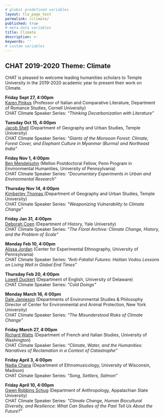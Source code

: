 ```yaml
---
# global predefined variables
layout: tla_page_test
permalink: /climate/
published: true
# meta-data variables
title: Climate
description: >-
keywords: ''
# custom variables
---
```

## CHAT 2019-2020 Theme: Climate
CHAT is pleased to welcome leading humanities scholars to Temple University in the 2019-2020 academic year to present their work on Climate. 

**Friday Sept 27, 4:00pm**<br>
[Karen Pinkus](https://events.temple.edu/chat-climate-talk-series-karen-pinkus) (Professor of Italian and Comparative Literature, Department of Romance Studies, Cornell University)<br>
CHAT Climate Speaker Series: _“Thinking Decarbonization with Literature”_

**Tuesday Oct 15, 4:00pm**<br>
[Jacob Shell](https://liberalarts.temple.edu/academics/faculty/shell-jacob) (Department of Geography and Urban Studies, Temple University)<br>
CHAT Climate Speaker Series: _"Giants of the Monsoon Forest: Climate, Forest Cover, and Elephant Culture in Myanmar (Burma) and Northeast India"_

**Friday Nov 1, 4:00pm**<br>
[Ben Mendelsohn](https://events.temple.edu/chat-climate-speaker-series-ben-mendelsohn) (Mellon Postdoctoral Fellow, Penn Program in Environmental Humanities, University of Pennsylvania)<br>
CHAT Climate Speaker Series: _“Documentary Experiments in Urban and Environmental Research”_

**Thursday Nov 14, 4:00pm**<br>
[Kimberley Thomas ](https://liberalarts.temple.edu/academics/faculty/thomas-kimberley) (Department of Geography and Urban Studies, Temple University)<br>
CHAT Climate Speaker Series: _"Weaponizing Vulnerability to Climate Change"_

**Friday Jan 31, 4:00pm**<br>
[Deborah Coen](https://history.yale.edu/people/deborah-coen) (Department of History, Yale University)<br> 
CHAT Climate Speaker Series: _"The Floral Archive: Climate Change, History, and the Problem of Scale"_

**Monday Feb 10, 4:00pm**<br>
[Alissa Jordan](https://alissajordan.org) (Center for Experimental Ethnography, University of Pennsylvania)<br> 
CHAT Climate Speaker Series: _“Anti-Fatalist Futures: Haitian Vodou Lessons on Living Well in Global End Times"_

**Thursday Feb 20, 4:00pm**<br>
[Lowell Duckert](https://www.english.udel.edu/people/lduckert) (Department of English, University of Delaware)<br> 
CHAT Climate Speaker Series: _"Cold Doings"_

**Monday March 16, 4:00pm**<br>
[Dale Jamieson](https://its.law.nyu.edu/facultyprofiles/index.cfm?fuseaction=profile.overview&personid=25471) (Departments of Environmental Studies & Philosophy Director of Center for Environmental and Animal Protection, New York University)<br>
CHAT Climate Speaker Series: _“The Misunderstood Risks of Climate Change”_

**Friday March 27, 4:00pm**<br>
[Richard Watts](https://frenchitalian.washington.edu/people/richard-watts) (Department of French and Italian Studies, University of Washington)<br>
CHAT Climate Speaker Series: _“Climate, Water, and the Humanities: Narratives of Reclamation in a Context of Catastrophe”_

**Friday April 3, 4:00pm**<br>
[Nadia Chana](https://www.music.wisc.edu/faculty/nadia-chana/) (Department of Ethnomusicology, University of Wisconsin, Madison)<br> 
CHAT Climate Speaker Series: _“Song, Settlers, Salmon”_

**Friday April 10, 4:00pm**<br>
[Gwen Robbins Schug](https://anthro.appstate.edu/directory/dr-gwen-m-robbins-schug) (Department of Anthropology, Appalachian State University)<br> 
CHAT Climate Speaker Series: _"Climate Change, Human Biocultural Diversity, and Resilience: What Can Studies of the Past Tell Us About the Future?"_
